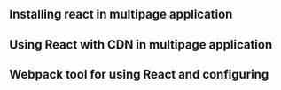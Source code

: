 
## Installing react in multipage application
## Using React with CDN in multipage application
## Webpack tool for using React and configuring

